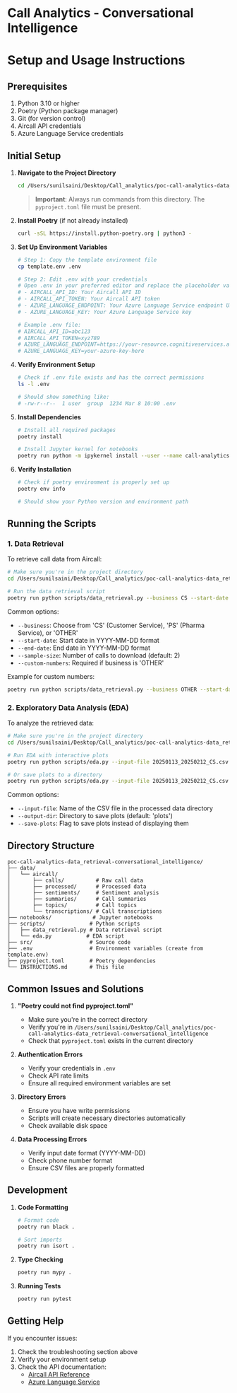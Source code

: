 # Call Analytics - Conversational Intelligence
# Setup and Usage Instructions

## Prerequisites

1. Python 3.10 or higher
2. Poetry (Python package manager)
3. Git (for version control)
4. Aircall API credentials
5. Azure Language Service credentials

## Initial Setup

1. **Navigate to the Project Directory**
   ```bash
   cd /Users/sunilsaini/Desktop/Call_analytics/poc-call-analytics-data_retrieval-conversational_intelligence
   ```
   > **Important**: Always run commands from this directory. The `pyproject.toml` file must be present.

2. **Install Poetry** (if not already installed)
   ```bash
   curl -sSL https://install.python-poetry.org | python3 -
   ```

3. **Set Up Environment Variables**
   ```bash
   # Step 1: Copy the template environment file
   cp template.env .env
   
   # Step 2: Edit .env with your credentials
   # Open .env in your preferred editor and replace the placeholder values:
   # - AIRCALL_API_ID: Your Aircall API ID
   # - AIRCALL_API_TOKEN: Your Aircall API token
   # - AZURE_LANGUAGE_ENDPOINT: Your Azure Language Service endpoint URL
   # - AZURE_LANGUAGE_KEY: Your Azure Language Service key
   
   # Example .env file:
   # AIRCALL_API_ID=abc123
   # AIRCALL_API_TOKEN=xyz789
   # AZURE_LANGUAGE_ENDPOINT=https://your-resource.cognitiveservices.azure.com/
   # AZURE_LANGUAGE_KEY=your-azure-key-here
   ```

4. **Verify Environment Setup**
   ```bash
   # Check if .env file exists and has the correct permissions
   ls -l .env
   
   # Should show something like:
   # -rw-r--r--  1 user  group  1234 Mar 8 10:00 .env
   ```

5. **Install Dependencies**
   ```bash
   # Install all required packages
   poetry install
   
   # Install Jupyter kernel for notebooks
   poetry run python -m ipykernel install --user --name call-analytics --display-name "Python (call-analytics)"
   ```

6. **Verify Installation**
   ```bash
   # Check if poetry environment is properly set up
   poetry env info
   
   # Should show your Python version and environment path
   ```

## Running the Scripts

### 1. Data Retrieval

To retrieve call data from Aircall:

```bash
# Make sure you're in the project directory
cd /Users/sunilsaini/Desktop/Call_analytics/poc-call-analytics-data_retrieval-conversational_intelligence

# Run the data retrieval script
poetry run python scripts/data_retrieval.py --business CS --start-date 2025-03-08 --end-date 2025-03-09
```

Common options:
- `--business`: Choose from 'CS' (Customer Service), 'PS' (Pharma Service), or 'OTHER'
- `--start-date`: Start date in YYYY-MM-DD format
- `--end-date`: End date in YYYY-MM-DD format
- `--sample-size`: Number of calls to download (default: 2)
- `--custom-numbers`: Required if business is 'OTHER'

Example for custom numbers:
```bash
poetry run python scripts/data_retrieval.py --business OTHER --start-date 2025-03-08 --end-date 2025-03-09 --custom-numbers "+31 85 888 1579" "+31 85 888 1529"
```

### 2. Exploratory Data Analysis (EDA)

To analyze the retrieved data:

```bash
# Make sure you're in the project directory
cd /Users/sunilsaini/Desktop/Call_analytics/poc-call-analytics-data_retrieval-conversational_intelligence

# Run EDA with interactive plots
poetry run python scripts/eda.py --input-file 20250113_20250212_CS.csv

# Or save plots to a directory
poetry run python scripts/eda.py --input-file 20250113_20250212_CS.csv --output-dir analysis_plots --save-plots
```

Common options:
- `--input-file`: Name of the CSV file in the processed data directory
- `--output-dir`: Directory to save plots (default: 'plots')
- `--save-plots`: Flag to save plots instead of displaying them

## Directory Structure

```
poc-call-analytics-data_retrieval-conversational_intelligence/
├── data/
│   └── aircall/
│       ├── calls/          # Raw call data
│       ├── processed/      # Processed data
│       ├── sentiments/     # Sentiment analysis
│       ├── summaries/      # Call summaries
│       ├── topics/         # Call topics
│       └── transcriptions/ # Call transcriptions
├── notebooks/             # Jupyter notebooks
├── scripts/              # Python scripts
│   ├── data_retrieval.py # Data retrieval script
│   └── eda.py           # EDA script
├── src/                  # Source code
├── .env                  # Environment variables (create from template.env)
├── pyproject.toml        # Poetry dependencies
└── INSTRUCTIONS.md       # This file
```

## Common Issues and Solutions

1. **"Poetry could not find pyproject.toml"**
   - Make sure you're in the correct directory
   - Verify you're in `/Users/sunilsaini/Desktop/Call_analytics/poc-call-analytics-data_retrieval-conversational_intelligence`
   - Check that `pyproject.toml` exists in the current directory

2. **Authentication Errors**
   - Verify your credentials in `.env`
   - Check API rate limits
   - Ensure all required environment variables are set

3. **Directory Errors**
   - Ensure you have write permissions
   - Scripts will create necessary directories automatically
   - Check available disk space

4. **Data Processing Errors**
   - Verify input date format (YYYY-MM-DD)
   - Check phone number format
   - Ensure CSV files are properly formatted

## Development

1. **Code Formatting**
   ```bash
   # Format code
   poetry run black .
   
   # Sort imports
   poetry run isort .
   ```

2. **Type Checking**
   ```bash
   poetry run mypy .
   ```

3. **Running Tests**
   ```bash
   poetry run pytest
   ```

## Getting Help

If you encounter issues:
1. Check the troubleshooting section above
2. Verify your environment setup
3. Check the API documentation:
   - [Aircall API Reference](https://developer.aircall.io/api-references)
   - [Azure Language Service](https://learn.microsoft.com/en-us/azure/cognitive-services/language-service/) 